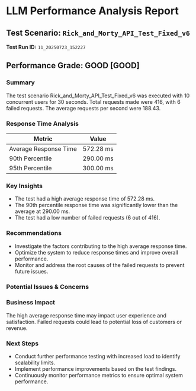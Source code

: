 # LLM Performance Analysis Report

## Test Scenario: `Rick_and_Morty_API_Test_Fixed_v6`
**Test Run ID:** `11_20250723_152227`

## Performance Grade: GOOD [GOOD]

### Summary
The test scenario Rick_and_Morty_API_Test_Fixed_v6 was executed with 10 concurrent users for 30 seconds. Total requests made were 416, with 6 failed requests. The average requests per second were 188.43.

### Response Time Analysis
| Metric | Value |
|---|---|
| Average Response Time | 572.28 ms |
| 90th Percentile | 290.00 ms |
| 95th Percentile | 300.00 ms |

### Key Insights
- The test had a high average response time of 572.28 ms.
- The 90th percentile response time was significantly lower than the average at 290.00 ms.
- The test had a low number of failed requests (6 out of 416).

### Recommendations
- Investigate the factors contributing to the high average response time.
- Optimize the system to reduce response times and improve overall performance.
- Monitor and address the root causes of the failed requests to prevent future issues.

### Potential Issues & Concerns

### Business Impact
The high average response time may impact user experience and satisfaction. Failed requests could lead to potential loss of customers or revenue.

### Next Steps
- Conduct further performance testing with increased load to identify scalability limits.
- Implement performance improvements based on the test findings.
- Continuously monitor performance metrics to ensure optimal system performance.
